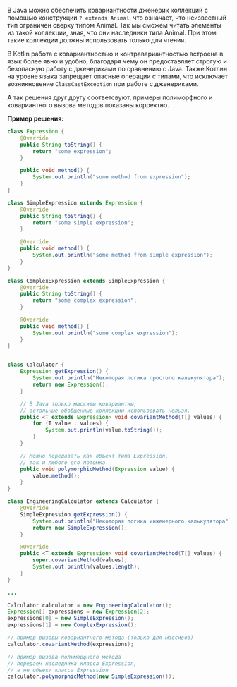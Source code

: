 В Java можно обеспечить ковариантности дженерик коллекций с помощью конструкции `? extends Animal`, что означает, что неизвестный тип ограничен сверху типом Animal. Так мы сможем читать элементы из такой коллекции, зная, что они наследники типа Animal. При этом такие коллекции должны использовать только для чтения.

В Kotlin работа с ковариантностью и контравариантностью встроена в язык более явно и удобно, благодаря чему он предоставляет строгую и безопасную работу с дженериками по сравнению с Java. 
Также Котлин на уровне языка запрещает опасные операции с типами, что исключает возникновение `ClassCastException` при работе с дженериками.

А так решения друг другу соответсвуют, примеры полиморфного и ковариантного вызова методов показаны корректно.

**Пример решения:**

```java
class Expression {
    @Override
    public String toString() {
        return "some expression";
    }

    public void method() {
        System.out.println("some method from expression");
    }
}

class SimpleExpression extends Expression {
    @Override
    public String toString() {
        return "some simple expression";
    }

    @Override
    public void method() {
        System.out.println("some method from simple expression");
    }
}

class ComplexExpression extends SimpleExpression {
    @Override
    public String toString() {
        return "some complex expression";
    }

    @Override
    public void method() {
        System.out.println("some complex expression");
    }
}


class Calculator {
    Expression getExpression() {
        System.out.println("Некоторая логика простого калькулятора");
        return new Expression();
    }

    // В Java только массивы ковариантны,
    // остальные обобщенные коллекции использовать нельзя.
    public <T extends Expression> void covariantMethod(T[] values) {
        for (T value : values) {
            System.out.println(value.toString());
        }
    }

    // Можно передавать как объект типа Expression, 
    // так и любого его потомка
    public void polymorphicMethod(Expression value) {
        value.method();
    }
}

class EngineeringCalculator extends Calculator {
    @Override
    SimpleExpression getExpression() {
        System.out.println("Некоторая логика инженерного калькулятора");
        return new SimpleExpression();
    }

    @Override
    public <T extends Expression> void covariantMethod(T[] values) {
        super.covariantMethod(values);
        System.out.println(values.length);
    }
}

...

Calculator calculator = new EngineeringCalculator();
Expression[] expressions = new Expression[2];
expressions[0] = new SimpleExpression();
expressions[1] = new ComplexExpression();

// пример вызовы ковариантного метода (только для массивов)
calculator.covariantMethod(expressions);

// пример вызова полиморфного метода 
// передаем наследника класса Expression, 
// а не объект класса Expression
calculator.polymorphicMethod(new SimpleExpression());
```
